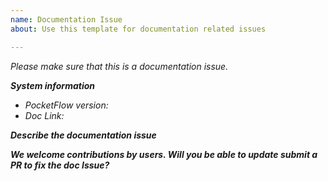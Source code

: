 ```yaml
---
name: Documentation Issue
about: Use this template for documentation related issues

---
```


<em>Please make sure that this is a documentation issue. 


**System information**
- PocketFlow version:
- Doc Link:


**Describe the documentation issue**

**We welcome contributions by users. Will you be able to update submit a PR to fix the doc Issue?**
